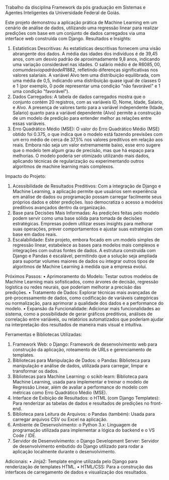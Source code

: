 Trabalho da disciplina Framework da pós graduação em Sistemas e Agentes Inteligentes da Universidade Federal de Goiás.

Este projeto demonstrou a aplicação prática de Machine Learning em um cenário de análise de dados, utilizando uma regressão linear para realizar predições com base em um conjunto de dados carregados via uma interface web construída com Django.
Resultados e Insights:

1.	Estatísticas Descritivas: As estatísticas descritivas fornecem uma visão abrangente dos dados. A média das idades dos indivíduos é de 39,45 anos, com um desvio padrão de aproximadamente 9,8 anos, indicando uma variação considerável nas idades. O salário médio é de R$6085,00, com um desvio padrão de R$1882, refletindo diferenças significativas nos valores salariais. A variável Alvo tem uma distribuição equilibrada, com uma média de 0,5, indicando uma distribuição quase igual de classes 0 e 1 (por exemplo, 0 pode representar uma condição "não favorável" e 1 uma condição "favorável").
2.	Dados Carregados: A tabela de dados carregados mostra que o conjunto contém 20 registros, com as variáveis ID, Nome, Idade, Salario, e Alvo. A presença de valores tanto para a variável independente (Idade, Salario) quanto para a variável dependente (Alvo) permite a construção de um modelo de predição para entender melhor as relações entre essas variáveis.
3.	Erro Quadrático Médio (MSE): O valor do Erro Quadrático Médio (MSE) obtido foi 0.375, o que indica que o modelo está fazendo previsões com um erro médio de cerca de 37,5% nos valores preditivos em relação aos reais. Embora não seja um valor extremamente baixo, esse erro sugere que o modelo tem algum grau de precisão, mas que há espaço para melhorias. O modelo poderia ser otimizado utilizando mais dados, aplicando técnicas de regularização ou experimentando outros algoritmos de machine learning mais complexos.

Impacto do Projeto:
1.	Acessibilidade de Resultados Preditivos: Com a integração de Django e Machine Learning, a aplicação permite que usuários sem experiência em análise de dados ou programação possam carregar facilmente seus próprios dados e obter predições. Isso democratiza o acesso a modelos preditivos avançados dentro da organização.
2.	Base para Decisões Mais Informadas: As predições feitas pelo modelo podem servir como uma base sólida para tomada de decisões estratégicas. Empresas podem utilizar esses insights para melhorar suas operações, prever comportamentos e ajustar suas estratégias com base em dados reais.
3.	Escalabilidade: Este projeto, embora focado em um modelo simples de regressão linear, estabelece as bases para modelos mais complexos e integrações com outras fontes de dados. A estrutura construída com Django e Pandas é escalável, permitindo que a solução seja ampliada para suportar volumes maiores de dados ou integrar outros tipos de algoritmos de Machine Learning à medida que a empresa evolui.

Próximos Passos:
•	Aprimoramento do Modelo: Testar outros modelos de Machine Learning mais sofisticados, como árvores de decisão, regressão logística ou redes neurais, que poderiam melhorar a precisão das predições.
•	Tratamento de Dados: Explorar técnicas mais avançadas de pré-processamento de dados, como codificação de variáveis categóricas ou normalização, para aprimorar a qualidade dos dados e a performance do modelo.
•	Expansão da Funcionalidade: Adicionar mais funcionalidades ao sistema, como a possibilidade de gerar gráficos preditivos, análises de correlação entre variáveis, ou relatórios automatizados que poderiam ajudar na interpretação dos resultados de maneira mais visual e intuitiva.

Ferramentas e Bibliotecas Utilizadas:
1.	Framework Web: o	Django: Framework de desenvolvimento web para construção da aplicação, roteamento de URLs e gerenciamento de templates.
2.	Bibliotecas para Manipulação de Dados: o	Pandas: Biblioteca para manipulação e análise de dados, utilizada para carregar, limpar e transformar os dados.
3.	Bibliotecas para Machine Learning: o	scikit-learn: Biblioteca para Machine Learning, usada para implementar e treinar o modelo de Regressão Linear, além de avaliar a performance do modelo com métricas como Erro Quadrático Médio (MSE).
4.	Interface de Exibição de Resultados: o	HTML (com Django Templates): Para renderizar as tabelas de dados e resultados de predições no front-end.
5.	Biblioteca para Leitura de Arquivos: o	Pandas (também): Usada para carregar arquivos CSV ou Excel na aplicação.
6.	Ambiente de Desenvolvimento: o	Python 3.x: Linguagem de programação utilizada para implementar a lógica do backend e o	VS Code / IDE.
7.	Servidor de Desenvolvimento: o	Django Development Server: Servidor de desenvolvimento embutido do Django utilizado para rodar a aplicação localmente durante o desenvolvimento.

Adicionais:
•	Jinja2: Template engine utilizada pelo Django para renderização de templates HTML.
•	HTML/CSS: Para a construção das interfaces de carregamento de dados e visualização dos resultados.

